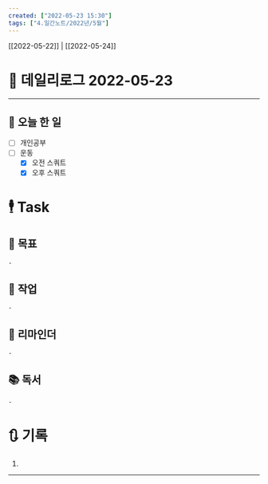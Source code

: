 ```yaml
---
created: ["2022-05-23 15:30"]
tags: ["4.일간노트/2022년/5월"]
---
```


[[2022-05-22]] | [[2022-05-24]]

# 📅 데일리로그  2022-05-23

---
## 🔷 오늘 한 일
- [ ] 개인공부
- [ ] 운동
	- [x] 오전 스쿼트
	- [x] 오후 스쿼트

# 🕴 Task
## 🎯 목표
	- 
## 🚀 작업
	- 
## 📕 리마인더
	- 
## 📚 독서
	- 
# 🔃 기록
1. 
---

